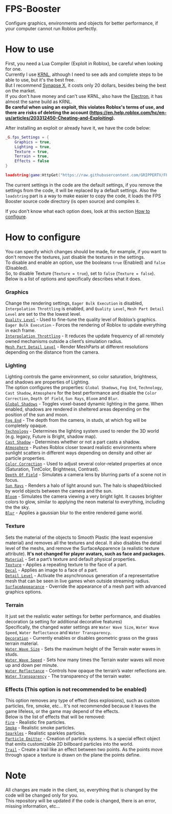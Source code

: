 # FPS-Booster
Configure graphics, environments and objects for better performance, if your computer cannot run Roblox perfectly.

# How to use
First, you need a Lua Compiler (Exploit in Roblox), be careful when looking for one.<br/>
Currently I use [KRNL](https://krnl.rocks/), although I need to see ads and complete steps to be able to use, but it's the best free.<br/>
But I recommend [Synapse X](https://x.synapse.to/), it costs only 20 dollars, besides being the best on the market.<br/>
If you don't have money and can't use KRNL, also have the [Electron](https://ryos.best/), it has almost the same build as KRNL.<br/>
**Be careful when using an exploit, this violates Roblox's terms of use, and there are risks of deleting the account (https://en.help.roblox.com/hc/en-us/articles/203312450-Cheating-and-Exploiting).**<br/>

After installing an exploit or already have it, we have the code below:
```lua
_G.fps_Settings = {
	Graphics = true,
	Lighting = true,
	Texture = true,
	Terrain = true,
	Effects = false
}

loadstring(game:HttpGet("https://raw.githubusercontent.com/GRIPPERTV/FPS-Booster/main/Source.lua", true))()
```
The current settings in the code are the default settings, if you remove the settings from the code, it will be replaced by a default settings. Also the `loadstring` part is a way to make easier to copy the code, it loads the FPS Booster source code directory (is open source) and compiles it.<br/>

If you don't know what each option does, look at this section [How to configure](#how-to-configure).<br/>

# How to configure
You can specify which changes should be made, for example, if you want to don't remove the textures, just disable the textures in the settings.<br/>
To disable and enable an option, use the booleans `true` (Enabled) and `false` (Disabled).<br/>
So, to disable Texture (`Texture = true`), set to `false` (`Texture = false`).<br/>
Below is a list of options and specifically describes what it does.

### Graphics
Change the rendering settings, `Eager Bulk Execution` is disabled, `Interpolation Throttling` is enabled, and `Quality Level`, `Mesh Part Detail Level` are set to the the lowest level.<br/>
[`Quality Level`](https://roblox.fandom.com/wiki/Graphics_settings) - Used to fine-tune the quality level of Roblox’s graphics.<br/>
`Eager Bulk Execution` - Forces the rendering of Roblox to update everything in each frame.<br/>
[`Interpolation Throttling`](https://devforum.roblox.com/t/new-optimization-feature-interpolation-throttling/796195) - It reduces the update frequency of all remotely owned mechanisms outside a client’s simulation radius.<br/>
[`Mesh Part Detail Level`](https://devforum.roblox.com/t/levels-of-detail-for-mesh-parts/280769) - Render MeshParts at different resolutions depending on the distance from the camera.

### Lighting
Lighting controls the game environment, so color saturation, brightness, and shadows are properties of Lighting.<br/>
The option configures the properties: `Global Shadows`, `Fog End`, `Technology`, `Cast Shadow`, `Atmosphere` for the best performance and disable the `Color Correction`, `Depth Of Field`, `Sun Rays`, `Bloom` and `Blur`.<br/>
[`Global Shadows`](https://developer.roblox.com/en-us/api-reference/property/Lighting/GlobalShadows) - Toggles voxel-based dynamic lighting in the game. When enabled, shadows are rendered in sheltered areas depending on the position of the sun and moon.<br/>
[`Fog End`](https://developer.roblox.com/en-us/api-reference/property/Lighting/FogEnd) - The depth from the camera, in studs, at which fog will be completely opaque.<br/>
[`Technology`](https://developer.roblox.com/en-us/api-reference/property/Lighting/Technology) - Determines the lighting system used to render the 3D world (e.g. legacy, Future is Bright, shadow map).<br/>
[`Cast Shadow`](https://developer.roblox.com/en-us/api-reference/property/BasePart/CastShadow) - Determines whether or not a part casts a shadow.<br/>
[`Atmosphere`](https://developer.roblox.com/en-us/api-reference/class/Atmosphere) - Pushes Roblox closer toward realistic environments where sunlight scatters in different ways depending on density and other air particle properties.<br/>
[`Color Correction`](https://developer.roblox.com/en-us/api-reference/class/ColorCorrectionEffect) - Used to adjust several color-related properties at once (Saturation, TintColor, Brightness, Contrast).<br/>
[`Depth Of Field`](https://developer.roblox.com/en-us/api-reference/class/DepthOfFieldEffect) - Simulates a camera lens by blurring parts of a scene not in focus.<br/>
[`Sun Rays`](https://developer.roblox.com/en-us/api-reference/class/SunRaysEffect) - Renders a halo of light around sun. The halo is shaped/blocked by world objects between the camera and the sun.<br/>
[`Bloom`](https://developer.roblox.com/en-us/api-reference/class/BloomEffect) - Simulates the camera viewing a very bright light. It causes brighter colors to glow, similar to applying the neon material to everything, including the the sky.<br/>
[`Blur`](https://developer.roblox.com/en-us/api-reference/class/BlurEffect) - Applies a gaussian blur to the entire rendered game world.

### Texture
Sets the material of the objects to Smooth Plastic (the least expensive material) and removes all the textures and decal. It also disables the detail level of the meshs, and remove the SurfaceApparence (a realistic texture attribute). **It's not changed for player avatars, such as face and packages.**<br/>
[`Material`](https://developer.roblox.com/en-us/api-reference/property/BasePart/Material) - Set a part’s texture and default physical properties.<br/>
[`Texture`](https://developer.roblox.com/en-us/api-reference/class/Texture) - Applies a repeating texture to the face of a part.<br/>
[`Decal`](https://developer.roblox.com/en-us/api-reference/class/Decal) - Applies an image to a face of a part.<br/>
[`Detail Level`](https://devforum.roblox.com/t/new-beta-feature-levelofdetail-property-for-models-enabled-globally/662464) - Activate the asynchronous generation of a representative mesh that can be seen in live games when outside streaming radius.<br/>
[`SurfaceAppearance`](https://developer.roblox.com/en-us/api-reference/class/SurfaceAppearance) - Override the appearance of a mesh part with advanced graphics options.

### Terrain
It just set the realistic water settings for better performance, and disables decoration (a setting for additional decorative features)<br/>
Specifically, the changed water settings are `Water Wave Size`, `Water Wave Speed`, `Water Reflectance` and `Water Transparency`.<br/>
[`Decoration`](https://developer.roblox.com/en-us/api-reference/property/Terrain/Decoration) - Currently enables or disables geometric grass on the grass terrain material.<br/>
[`Water Wave Size`](https://developer.roblox.com/en-us/api-reference/property/Terrain/WaterWaveSize) - Sets the maximum height of the Terrain water waves in studs.<br/>
[`Water Wave Speed`](https://developer.roblox.com/en-us/api-reference/property/Terrain/WaterWaveSpeed) - Sets how many times the Terrain water waves will move up and down per minute.<br/>
[`Water Reflectance`](https://developer.roblox.com/en-us/api-reference/property/Terrain/WaterReflectance) - Controls how opaque the terrain’s water reflections are.<br/>
[`Water Transparency`](https://developer.roblox.com/en-us/api-reference/property/Terrain/WaterTransparency) - The transparency of the terrain water.

### Effects (**This option is not recommended to be enabled**)
This option removes any type of effect (less explosions), such as custom particles, fire, smoke, etc... It's not recommended because it leaves the game lifeless, or the game may depend of the effects.<br/>
Below is the list of effects that will be removed:<br/>
[`Fire`](https://developer.roblox.com/en-us/api-reference/class/Fire) - Realistic fire particles.<br/>
[`Smoke`](https://developer.roblox.com/en-us/api-reference/class/Smoke) - Realistic smoke particles.<br/>
[`Sparkles`](https://developer.roblox.com/en-us/api-reference/class/Sparkles) - Realistic sparkles particles.<br/>
[`Particle Emitter`](https://developer.roblox.com/en-us/api-reference/class/ParticleEmitter) - Creation of particle systems. Is a special effect object that emits customizable 2D billboard particles into the world.<br/>
[`Trail`](https://developer.roblox.com/en-us/api-reference/class/Trail) - Create a trail like an effect between two points. As the points move through space a texture is drawn on the plane the points define.<br/>

# Note
All changes are made in the client, so, everything that is changed by the code will be changed only for you.<br/>
This repository will be updated if the code is changed, there is an error, missing information, etc...
